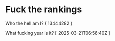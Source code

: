 # Fuck the rankings

Who the hell am I?
{ 13444282 }

What fucking year is it?
[ 2025-03-21T06:56:40Z ]
